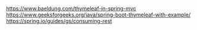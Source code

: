 https://www.baeldung.com/thymeleaf-in-spring-mvc
https://www.geeksforgeeks.org/java/spring-boot-thymeleaf-with-example/
https://spring.io/guides/gs/consuming-rest
